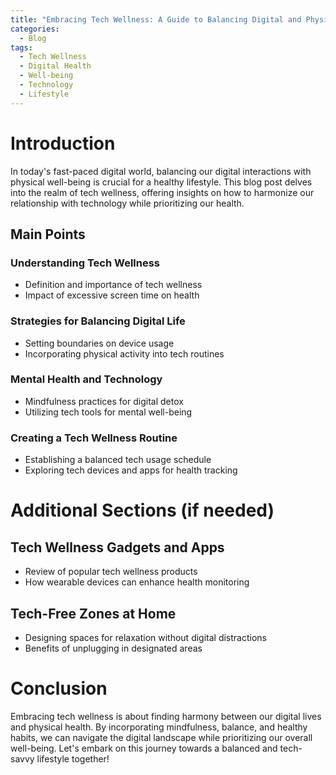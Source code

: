 ```yaml
---
title: "Embracing Tech Wellness: A Guide to Balancing Digital and Physical Health"
categories:
  - Blog
tags:
  - Tech Wellness
  - Digital Health
  - Well-being
  - Technology
  - Lifestyle
---
```


# Introduction
In today's fast-paced digital world, balancing our digital interactions with physical well-being is crucial for a healthy lifestyle. This blog post delves into the realm of tech wellness, offering insights on how to harmonize our relationship with technology while prioritizing our health.

## Main Points
### Understanding Tech Wellness
- Definition and importance of tech wellness
- Impact of excessive screen time on health

### Strategies for Balancing Digital Life
- Setting boundaries on device usage
- Incorporating physical activity into tech routines

### Mental Health and Technology
- Mindfulness practices for digital detox
- Utilizing tech tools for mental well-being

### Creating a Tech Wellness Routine
- Establishing a balanced tech usage schedule
- Exploring tech devices and apps for health tracking

# Additional Sections (if needed)
## Tech Wellness Gadgets and Apps
- Review of popular tech wellness products
- How wearable devices can enhance health monitoring

## Tech-Free Zones at Home
- Designing spaces for relaxation without digital distractions
- Benefits of unplugging in designated areas

# Conclusion
Embracing tech wellness is about finding harmony between our digital lives and physical health. By incorporating mindfulness, balance, and healthy habits, we can navigate the digital landscape while prioritizing our overall well-being. Let's embark on this journey towards a balanced and tech-savvy lifestyle together!